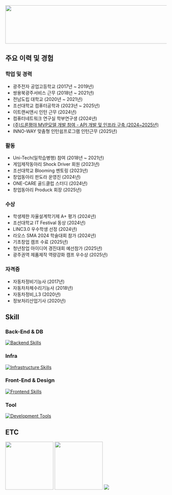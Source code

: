 <!-- About -->
<div>
  <a href="https://github.com/devxb/gitanimals">
    <img src="https://render.gitanimals.org/lines/{scorve12}?pet-id=1" width="1000" height="120"/>
  </a>
</div>

<div>
  <h2>주요 이력 및 경험</h2>
  <h3>학업 및 경력</h3>
  <ul>
    <li>광주전자 공업고등학교 (2017년 ~ 2019년)</li>
    <li>쌍용북광주서비스 근무 (2018년 ~ 2021년)</li>
    <li>전남도립 대학교 (2020년 ~ 2021년)</li>
    <li>조선대학교 컴퓨터공학과 (2023년 ~ 2025년)</li>
    <li>이트랜씨앤시 인턴 근무 (2024년)</li>
    <li>컴퓨터네트워크 연구실 학부연구생 (2024년)</li>
    <li><a href="./drone-field/README.md">(주)드론평야 MVP모델 개발 참여 - API 개발 및 인프라 구축 (2024~2025년)</a></li>
    <li>INNO-WAY 맞춤형 인턴쉽프로그램 인턴근무 (2025년)</li>
  </ul>
  
  <h3>활동</h3>
  <ul>
    <li>Uni-Tech(일학습병행) 참여 (2018년 ~ 2021년)</li>
    <li>게임제작동아리 Shock Driver 회원 (2023년)</li>
    <li>조선대학교 Blooming 멘토링 (2023년)</li>
    <li>창업동아리 판도라 운영진 (2024년)</li>
    <li>ONE-CARE 골드클럽 스터디 (2024년)</li>
    <li>창업동아리 Produck 회장 (2025년)</li>
  </ul>

  <h3>수상</h3>
  <ul>
    <li>학생제한 자율설계학기제 A+ 평가 (2024년)</li>
    <li> 조선대학교 IT Festival 동상 (2024년)</li>
    <li>LINC3.0 우수학생 선정 (2024년)</li>
    <li>라오스 SMA 2024 학술대회 참가 (2024년)</li>
    <li>기초창업 캠프 수료 (2025년)</li>
    <li>청년창업 아이디어 경진대회 예선참가 (2025년)</li>
    <li>광주권역 제품제작 역량강화 캠프 우수상 (2025년)</li>
  </ul>

  <h3>자격증</h3>
  <ul>
    <li>자동차정비기능사 (2017년)</li>
    <li>자동차차체수리기능사 (2018년)</li>
    <li>자동차정비_L3 (2020년)</li>
    <li>정보처리산업기사 (2020년)</li>
  </ul>
</div>


<!-- Skill -->
<div>
  <h2>Skill</h2>
  <h3>Back-End & DB</h3>
  <a href="https://skillicons.dev">
    <img src="https://skillicons.dev/icons?i=spring,django,postgresql,mysql,redis&theme=light" alt="Backend Skills" />
  </a>
  
  <h3>Infra</h3>
  <a href="https://skillicons.dev">
    <img src="https://skillicons.dev/icons?i=aws,docker,vercel&theme=light" alt="Infrastructure Skills" />
  </a>

  <h3>Front-End & Design</h3>
  <a href="https://skillicons.dev">
    <img src="https://skillicons.dev/icons?i=react,nodejs,npm,figma&theme=light" alt="Frontend Skills" />
  </a>

  <h3>Tool</h3>
  <a href="https://skillicons.dev">
    <img src="https://skillicons.dev/icons?i=discord,postman,vscode,notion&theme=light" alt="Development Tools" />
  </a>
</div>

<!-- ETC -->
<div>
  <h2>ETC</h2>
  <img src="https://github-readme-stats.vercel.app/api?username=scorve12&show_icons=true&theme=catppuccino" height="150">
  <img src="http://mazassumnida.wtf/api/v2/generate_badge?boj=socrve5322" height="150">
  <img src="https://github-profile-trophy.vercel.app/?username=scorve12&column=-1">
</div>